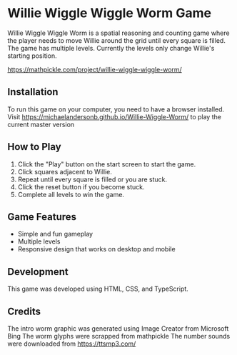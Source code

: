# Willie Wiggle Wiggle Worm Game

Willie Wiggle Wiggle Worm is a spatial reasoning and counting game where the player needs to move Willie around the grid until every square is filled. The game has multiple levels. Currently the levels only change Willie's starting position.

https://mathpickle.com/project/willie-wiggle-wiggle-worm/

## Installation

To run this game on your computer, you need to have a browser installed. Visit https://michaelandersonb.github.io/Willie-Wiggle-Worm/ to play the current master version

## How to Play

1. Click the "Play" button on the start screen to start the game.
2. Click squares adjacent to Willie.
3. Repeat until every square is filled or you are stuck.
4. Click the reset button if you become stuck.
5. Complete all levels to win the game.

## Game Features

- Simple and fun gameplay
- Multiple levels
- Responsive design that works on desktop and mobile

## Development

This game was developed using HTML, CSS, and TypeScript.

## Credits

The intro worm graphic was generated using Image Creator from Microsoft Bing
The worm glyphs were scrapped from mathpickle
The number sounds were downloaded from https://ttsmp3.com/